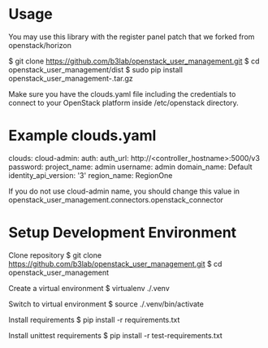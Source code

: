 Usage
=====

You may use this library with the register panel patch that we forked from openstack/horizon

$ git clone https://github.com/b3lab/openstack_user_management.git
$ cd openstack_user_management/dist
$ sudo pip install openstack_user_management-<version>.tar.gz

Make sure you have the clouds.yaml file including the credentials to connect to your OpenStack platform
inside /etc/openstack directory.

Example clouds.yaml
===================

clouds:
  cloud-admin:
    auth:
      auth_url: http://<controller_hostname>:5000/v3
      password: <password>
      project_name: admin
      username: admin
    domain_name: Default
    identity_api_version: '3'
    region_name: RegionOne

If you do not use cloud-admin name, you should change this value in
openstack_user_management.connectors.openstack_connector


Setup Development Environment
=============================

Clone repository
$ git clone https://github.com/b3lab/openstack_user_management.git
$ cd openstack_user_management

Create a virtual environment
$ virtualenv ./.venv

Switch to virtual environment
$ source ./.venv/bin/activate

Install requirements
$ pip install -r requirements.txt

Install unittest requirements
$ pip install -r test-requirements.txt

